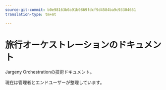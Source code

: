 ```yaml
---
source-git-commit: b0e98163b0a91b0869fdcf9d4584ba9c93304651
translation-type: tm+mt

---
```

# 旅行オーケストレーションのドキュメント

Jargeny Orchestrationの技術ドキュメント。

現在は管理者とエンドユーザーが整理しています。
